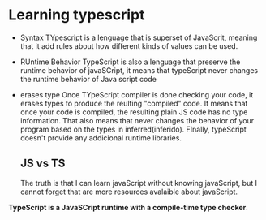 # Learning typescript

- Syntax
  TYpescript is a lenguage that is superset of JavaScrit, meaning that it add rules about how different kinds of values can be used.

- RUntime Behavior
  TypeScript is also a lenguage that preserve the runtime behavior of javaSCript, it means that typeScript never changes the runtime behavior of Java script code

- erases type
  Once TYpeScript compiler is done checking your code, it erases types to produce the reulting "compiled" code. It means that once your code is compiled, the resulting plain JS code has no type information.
  That also means that never changes the behavior of your program based on the types in inferred(inferido). FInally, typeScript doesn't provide any addicional runtime libraries.

  ## JS vs TS

  The truth is that I can learn javaScript without knowing javaScript, but I cannot forget that are more resources avalaible about javaScript.

**TypeScript is a JavaSCript runtime with a compile-time type checker**.
